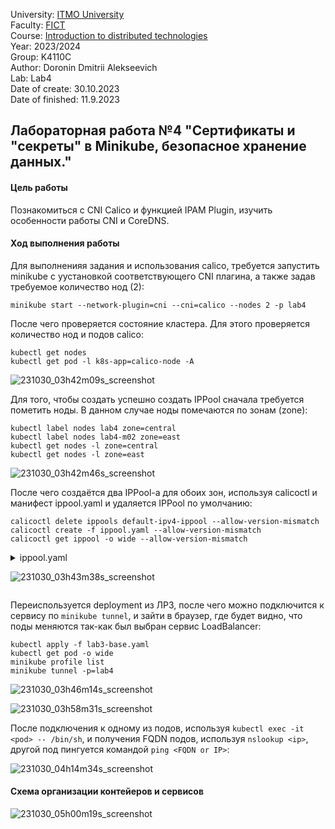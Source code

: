 University: [ITMO University](https://itmo.ru/ru/)  
Faculty: [FICT](https://fict.itmo.ru)  
Course: [Introduction to distributed technologies](https://github.com/itmo-ict-faculty/introduction-to-distributed-technologies)  
Year: 2023/2024  
Group: K4110C  
Author: Doronin Dmitrii Alekseevich  
Lab: Lab4  
Date of create: 30.10.2023  
Date of finished: 11.9.2023

## Лабораторная работа №4 "Сертификаты и "секреты" в Minikube, безопасное хранение данных."
#### Цель работы
Познакомиться с CNI Calico и функцией IPAM Plugin, изучить особенности работы CNI и CoreDNS.
#### Ход выполнения работы

Для выполненияя задания и использования calico, требуется запустить minikube с уустановкой соответствующего CNI плагина, а также задав требуемое количество нод (2):
```shell
minikube start --network-plugin=cni --cni=calico --nodes 2 -p lab4
```
После чего проверяется состояние кластера. Для этого проверяется количество нод и подов calico:
```shell
kubectl get nodes
kubectl get pod -l k8s-app=calico-node -A
```
</details>

![231030_03h42m09s_screenshot](https://github.com/Korpenter/2023_2024-introduction_to_distributed_technologies-k4110c-doronin_d_a/assets/141184937/abdbd2b0-3f33-49af-94b3-9520b0f0b3ca)


Для того, чтобы создать успешно создать IPPool сначала требуется пометить ноды. В данном случае ноды помечаются по зонам (zone):
```shell
kubectl label nodes lab4 zone=central  
kubectl label nodes lab4-m02 zone=east
kubectl get nodes -l zone=central
kubectl get nodes -l zone=east
```
![231030_03h42m46s_screenshot](https://github.com/Korpenter/2023_2024-introduction_to_distributed_technologies-k4110c-doronin_d_a/assets/141184937/4bd526f6-aaa4-4e26-83eb-c7d33e3f5a8a)


После чего создаётся два IPPool-а для обоих зон, используя calicoctl и манифест ippool.yaml и удаляется IPPool по умолчанию:
```shell
calicoctl delete ippools default-ipv4-ippool --allow-version-mismatch
calicoctl create -f ippool.yaml --allow-version-mismatch
calicoctl get ippool -o wide --allow-version-mismatch
```
<details>
<summary>ippool.yaml</summary>

```yaml
apiVersion: projectcalico.org/v3
kind: IPPool
metadata:
   name: central-ippool
spec:
   cidr: 192.168.0.0/24
   ipipMode: Always
   natOutgoing: true
   nodeSelector: zone == "central"
---
apiVersion: projectcalico.org/v3
kind: IPPool
metadata:
   name:  east-ippool
spec:
   cidr: 192.168.1.0/24
   ipipMode: Always
   natOutgoing: true
   nodeSelector: zone == "east"
```
</details>

![231030_03h43m38s_screenshot](https://github.com/Korpenter/2023_2024-introduction_to_distributed_technologies-k4110c-doronin_d_a/assets/141184937/9f45ba1b-0f8a-46fd-9933-c3baea2cabba)


```shell

```
Переиспользуется deployment из ЛР3, после чего можно подключится к сервису по `minikube tunnel`, и зайти в браузер, где будет видно, что поды меняются так-как был выбран сервис LoadBalancer:
```shell
kubectl apply -f lab3-base.yaml
kubectl get pod -o wide
minikube profile list
minikube tunnel -p=lab4
```
![231030_03h46m14s_screenshot](https://github.com/Korpenter/2023_2024-introduction_to_distributed_technologies-k4110c-doronin_d_a/assets/141184937/32f5e217-f257-461b-a1ca-5601c094b567)

![231030_03h58m31s_screenshot](https://github.com/Korpenter/2023_2024-introduction_to_distributed_technologies-k4110c-doronin_d_a/assets/141184937/eb5389e8-a550-4949-bdf6-6dbc18ddcfd0)


После подключения к одному из подов, используя `kubectl exec -it <pod> -- /bin/sh`, и получения FQDN подов, используя `nslookup <ip>`, другой под пингуется командой `ping <FQDN or IP>`:

![231030_04h14m34s_screenshot](https://github.com/Korpenter/2023_2024-introduction_to_distributed_technologies-k4110c-doronin_d_a/assets/141184937/717fba87-046c-4d0c-8aa3-8f5c3328e7e1)


#### Схема организации контейеров и сервисов
![231030_05h00m19s_screenshot](https://github.com/Korpenter/2023_2024-introduction_to_distributed_technologies-k4110c-doronin_d_a/assets/141184937/ef2b46cf-b477-4878-acb5-b5b7c7080e76)

